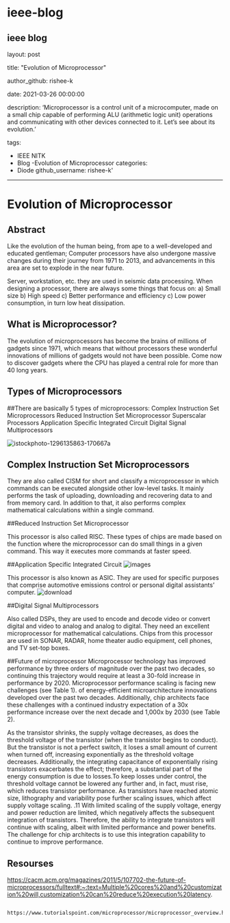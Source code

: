 # ieee-blog
ieee blog
---
layout: post

title: "Evolution of Microprocessor"

author_github: rishee-k

date: 2021-03-26 00:00:00

description: ‘Microprocessor is a control unit of a microcomputer, made on a small chip capable of performing ALU (arithmetic logic unit) operations and communicating with  other devices connected to it. Let’s see about its evolution.’ 

tags:
- IEEE NITK
- Blog
-Evolution of Microprocessor
categories:
- Diode
github_username: rishee-k'
---

# Evolution of Microprocessor

## Abstract

Like the evolution of the human being, from ape to a well-developed and educated gentleman; Computer processors have also undergone massive changes during their journey from 1971 to 2013, and advancements in this area are set to explode in the near future.

Server, workstation, etc. they are used in seismic data processing. When designing a processor, there are always some things that focus on: a) Small size b) High speed c) Better performance and efficiency c) Low power consumption, in turn low heat dissipation. 

## What is Microprocessor?


The evolution of microprocessors has become the brains of millions of gadgets since 1971, which means that without processors these wonderful innovations of millions of gadgets would not have  been possible. Come now to discover gadgets where the CPU has played a central role for more than 40 long years.

## Types of Microprocessors


##There are basically 5 types of microprocessors:
Complex Instruction Set Microprocessors
Reduced Instruction Set Microprocessor
Superscalar Processors
Application Specific Integrated Circuit
Digital Signal Multiprocessors

![istockphoto-1296135863-170667a](https://user-images.githubusercontent.com/78703003/166898405-15dbbeb3-d51e-4cbc-983f-c0a89c95b728.jpg)



## Complex Instruction Set Microprocessors

They are also called CISM for short and classify a microprocessor in which commands can be executed alongside other low-level tasks. It mainly performs the task of uploading, downloading and recovering data to and from  memory card. In addition to that, it also performs complex mathematical calculations within a single command.

##Reduced Instruction Set Microprocessor

This processor is also called RISC. These types of chips are made based on the function where the microprocessor can do small things in a given command. This way it executes more commands at  faster speed.

##Application Specific Integrated Circuit
![images](https://user-images.githubusercontent.com/78703003/166898600-70826849-6290-41e0-93e5-4fb3f181b413.jpg)

This processor is also known as ASIC. They are used for specific purposes that comprise automotive emissions control or personal digital assistants’ computer. 
![download](https://user-images.githubusercontent.com/78703003/166898902-603b3f3b-62fe-4fcd-ae9c-0f7b6533b930.jpg)


##Digital Signal Multiprocessors

Also called DSPs, they are used to encode and decode video or  convert  digital and video to analog and analog to digital. They need an excellent microprocessor for mathematical calculations. Chips from this processor are used in SONAR, RADAR, home theater audio equipment, cell phones, and TV set-top boxes.

##Future of microprocessor
Microprocessor technology has improved performance by three orders of magnitude over the past two decades, so continuing this trajectory would require at least a 30-fold increase in performance  by 2020. Microprocessor performance scaling is facing new challenges (see Table 1). of energy-efficient microarchitecture innovations developed over the past two decades. Additionally, chip architects  face these challenges with a continued industry expectation of a 30x performance increase over the next decade and 1,000x  by 2030 (see Table 2).

As the transistor shrinks, the supply voltage decreases, as does the threshold voltage of the transistor (when the transistor begins to conduct). But the transistor is not a perfect switch, it loses a small amount of current when turned off, increasing exponentially as the threshold voltage decreases. Additionally, the integrating capacitance of exponentially rising transistors exacerbates the effect; therefore, a substantial part of the energy consumption is due to losses.To keep losses under control, the threshold voltage cannot be lowered any further and, in fact, must rise, which reduces transistor performance. As transistors have reached atomic size, lithography and variability pose further scaling issues, which affect supply voltage scaling. .11 With limited scaling of the supply voltage, energy and power reduction are limited, which negatively affects the subsequent integration of transistors. Therefore, the ability to integrate transistors will continue with scaling, albeit with limited performance and power benefits. The challenge for chip architects is to use this integration capability to continue to improve performance.

## Resourses

https://cacm.acm.org/magazines/2011/5/107702-the-future-of-microprocessors/fulltext#:~:text=Multiple%20cores%20and%20customization%20will,customization%20can%20reduce%20execution%20latency.


     https://www.tutorialspoint.com/microprocessor/microprocessor_overview.html
